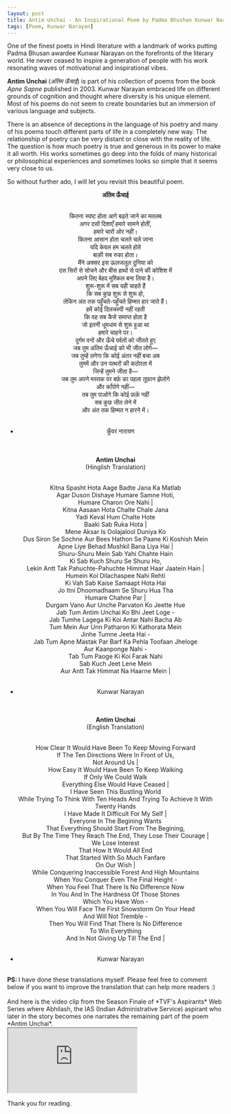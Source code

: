 ```yaml
---
layout: post
title: Antim Unchai - An Inspirational Poem by Padma Bhushan Kunwar Narayan
tags: [Poem, Kunwar Narayan]
---
```


One of the finest poets in Hindi literature with a landmark of works putting Padma Bhusan awardee Kunwar Narayan on the forefronts of the literary world. He never ceased to inspire a generation of people with his work resonating waves of motivational and inspirational vibes.

__Antim Unchai__ (*अंतिम ऊँचाई*) is part of his collection of poems from the book *Apne Sapne* published in 2003. Kunwar Narayan embraced life on different grounds of cognition and thought where diversity is his unique element. Most of his poems do not seem to create boundaries but an immersion of various language and subjects.

There is an absence of deceptions in the language of his poetry and many of his poems touch different parts of life in a completely new way. The relationship of poetry can be very distant or close with the reality of life. The question is how much poetry is true and generous in its power to make it all worth. His works sometimes go deep into the folds of many historical or philosophical experiences and sometimes looks so simple that it seems very close to us.

So without further ado, I will let you revisit this beautiful poem.

<center>
<strong>अंतिम ऊँचाई<br><br></strong>  

कितना स्पष्ट होता आगे बढ़ते जाने का मतलब<br> 
अगर दसों दिशाएँ हमारे सामने होतीं,<br> 
हमारे चारों ओर नहीं।<br> 
कितना आसान होता चलते चले जाना<br> 
यदि केवल हम चलते होते<br> 
बाक़ी सब रुका होता।<br> 
मैंने अक्सर इस ऊलजलूल दुनिया को<br> 
दस सिरों से सोचने और बीस हाथों से पाने की कोशिश में<br> 
अपने लिए बेहद मुश्किल बना लिया है।<br> 
शुरू-शुरू में सब यही चाहते हैं<br> 
कि सब कुछ शुरू से शुरू हो,<br> 
लेकिन अंत तक पहुँचते-पहुँचते हिम्मत हार जाते हैं।<br> 
हमें कोई दिलचस्पी नहीं रहती<br> 
कि वह सब कैसे समाप्त होता है<br> 
जो इतनी धूमधाम से शुरू हुआ था<br> 
हमारे चाहने पर।<br> 
दुर्गम वनों और ऊँचे पर्वतों को जीतते हुए<br> 
जब तुम अंतिम ऊँचाई को भी जीत लोगे—<br> 
जब तुम्हें लगेगा कि कोई अंतर नहीं बचा अब<br> 
तुममें और उन पत्थरों की कठोरता में<br> 
जिन्हें तुमने जीता है—<br> 
जब तुम अपने मस्तक पर बर्फ़ का पहला तूफ़ान झेलोगे<br> 
और काँपोगे नहीं—<br> 
तब तुम पाओगे कि कोई फ़र्क़ नहीं<br> 
सब कुछ जीत लेने में<br> 
और अंत तक हिम्मत न हारने में।<br><br>

- कुँवर नारायण<br><br><br>
</center>

<center>
<strong>Antim Unchai<br></strong>
(Hinglish Translation)<br><br> 

Kitna Spasht Hota Aage Badte Jana Ka Matlab<br>
Agar Duson Dishaye Humare Samne Hoti,<br>
Humare Charon Ore Nahi |<br>
Kitna Aasaan Hota Chalte Chale Jana<br>
Yadi Keval Hum Chalte Hote<br>
Baaki Sab Ruka Hota |<br>
Mene Aksar Is Oolajalool Duniya Ko<br>
Dus Siron Se Sochne Aur Bees Hathon Se Paane Ki Koshish Mein<br>
Apne Liye Behad Mushkil Bana Liya Hai |<br>
Shuru-Shuru Mein Sab Yahi Chahte Hain<br>
Ki Sab Kuch Shuru Se Shuru Ho,<br>
Lekin Antt Tak Pahuchte-Pahuchte Himmat Haar Jaatein Hain |<br>
Humein Koi Dilachaspee Nahi Rehti<br>
Ki Vah Sab Kaise Samaapt Hota Hai<br>
Jo Itni Dhoomadhaam Se Shuru Hua Tha<br>
Humare Chahne Par |<br>
Durgam Vano Aur Unche Parvaton Ko Jeette Hue<br>
Jab Tum Antim Unchai Ko Bhi Jeet Loge -<br>
Jab Tumhe Lagega Ki Koi Antar Nahi Bacha Ab<br>
Tum Mein Aur Unn Patharon Ki Kathorata Mein<br>
Jinhe Tumne Jeeta Hai -<br>
Jab Tum Apne Mastak Par Barf Ka Pehla Toofaan Jheloge<br>
Aur Kaanponge Nahi - <br>
Tab Tum Paoge Ki Koi Farak Nahi<br>
Sab Kuch Jeet Lene Mein<br>
Aur Antt Tak Himmat Na Haarne Mein |<br><br>

- Kunwar Narayan<br><br><br>
</center>

<center>
<strong>Antim Unchai<br></strong>
(English Translation)<br><br> 

How Clear It Would Have Been To Keep Moving Forward<br>
If The Ten Directions Were In Front of Us,<br>
Not Around Us |<br>
How Easy It Would Have Been To Keep Walking<br>
If Only We Could Walk<br>
Everything Else Would Have Ceased |<br>
I Have Seen This Bustling World<br>
While Trying To Think With Ten Heads And Trying To Achieve It With Twenty Hands<br>
I Have Made It Difficult For My Self |<br>
Everyone In The Begining Wants<br>
That Everything Should Start From The Begining,<br>
But By The Time They Reach The End, They Lose Their Courage |<br>
We Lose Interest<br>
That How It Would All End<br>
That Started With So Much Fanfare<br>
On Our Wish |<br>
While Conquering Inaccessible Forest And High Mountains<br>
When You Conquer Even The Final Height - <br>
When You Feel That There Is No Difference Now<br>
In You And In The Hardness Of Those Stones<br>
Which You Have Won - <br>
When You Will Face The First Snowstorm On Your Head<br>
And Will Not Tremble - <br>
Then You Will Find That There Is No Difference<br>
To Win Everything<br>
And In Not Giving Up Till The End |<br><br>

- Kunwar Narayan<br>
</center>

<br>
<strong>PS: </strong>I have done these translations myself. Please feel free to comment below if you want to improve the translation that can help more readers :)
<br>

<br>
And here is the video clip from the Season Finale of *TVF's Aspirants* Web Series where Abhilash, the IAS (Indian Administrative Service) aspirant who later in the story becomes one narrates the remaining part of the poem *Antim Unchai*.
<br>

<div class="embed-responsive embed-responsive-16by9">
  <iframe class="embed-responsive-item" src="https://www.youtube.com/embed/hF-5o-4PbIw" allowfullscreen></iframe>
</div>

Thank you for reading.